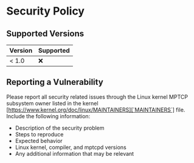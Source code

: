 # Security Policy

## Supported Versions
<!--
Use this section to tell people about which versions of your project are
currently being supported with security updates.
-->

| Version | Supported          |
| ------- | ------------------ |
| < 1.0   | :x:                |

<!--| 1.0   | :white_check_mark: |
| < 1.0   | :x:                |-->

## Reporting a Vulnerability
<!--
Use this section to tell people how to report a vulnerability.

Tell them where to go, how often they can expect to get an update on a
reported vulnerability, what to expect if the vulnerability is accepted or
declined, etc.
-->

Please report all security related issues through the Linux kernel
MPTCP subsystem owner listed in the kernel
[https://www.kernel.org/doc/linux/MAINTAINERS][`MAINTAINERS`] file.
Include the following information:
  * Description of the security problem
  * Steps to reproduce
  * Expected behavior
  * Linux kernel, compiler, and mptcpd versions
  * Any additional information that may be relevant
